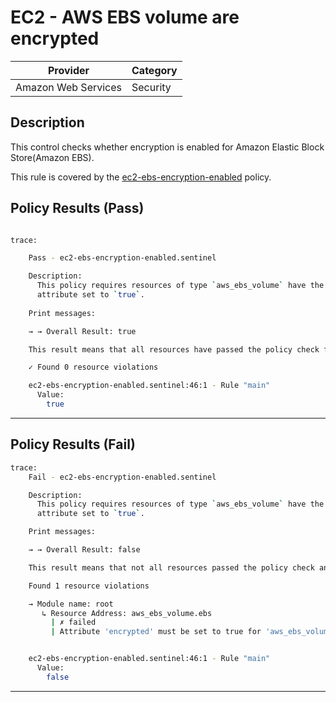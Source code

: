 # EC2 - AWS EBS volume are encrypted

| Provider            | Category     |
|---------------------|--------------|
| Amazon Web Services | Security     |

## Description

This control checks whether encryption is enabled for Amazon Elastic Block Store(Amazon EBS).

This rule is covered by the [ec2-ebs-encryption-enabled](../../policies/ec2/ec2-ebs-encryption-enabled.sentinel) policy.

## Policy Results (Pass)
```bash

trace:

    Pass - ec2-ebs-encryption-enabled.sentinel

    Description:
      This policy requires resources of type `aws_ebs_volume` have the `encrypted`
      attribute set to `true`.    
      
    Print messages:

    → → Overall Result: true

    This result means that all resources have passed the policy check for the policy ec2-ebs-encryption-enabled.

    ✓ Found 0 resource violations

    ec2-ebs-encryption-enabled.sentinel:46:1 - Rule "main"
      Value:
        true

```

---

## Policy Results (Fail)
```bash
trace:
    Fail - ec2-ebs-encryption-enabled.sentinel

    Description:
      This policy requires resources of type `aws_ebs_volume` have the `encrypted`
      attribute set to `true`.

    Print messages:

    → → Overall Result: false

    This result means that not all resources passed the policy check and the protected behavior is not allowed for the policy ec2-ebs-encryption-enabled.

    Found 1 resource violations

    → Module name: root
       ↳ Resource Address: aws_ebs_volume.ebs
         | ✗ failed
         | Attribute 'encrypted' must be set to true for 'aws_ebs_volume' resources. Refer to https://docs.aws.amazon.com/securityhub/latest/userguide/ec2-controls.html#ec2-7 for more details.


    ec2-ebs-encryption-enabled.sentinel:46:1 - Rule "main"
      Value:
        false

```

---